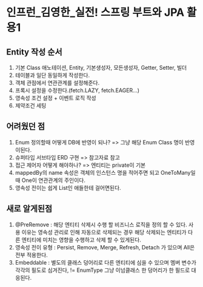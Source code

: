 # 인프런_김영한_실전! 스프링 부트와 JPA 활용1

## Entity 작성 순서
1. 기본 Class 애노테이션, Entity, 기본생성자, 모든생성자, Getter, Setter, 빌더
1. 테이블과 일단 동일하게 작성한다.
2. 객체 관점에서 연관관계를 설정해준다.
3. 프록시 설정을 수정한다.(fetch.LAZY, fetch.EAGER...)
4. 영속성 조건 설정 + 이벤트 로직 작성
5. 제약조건 세팅

## 어려웠던 점
1. Enum 정의할때 어떻게 DB에 반영이 되나? => 그냥 해당 Enum Class 명이 반영이된다.
2. 슈퍼타입 서브타입 ERD 구현 => 참고자료 참고
3. 접근 제어자 어떻게 해야하나? => 엔티티는 private이 기본
4. mappedBy의 name 속성은 객체의 인스턴스 명을 적어주면 되고 OneToMany일때 One이 연관관계의 주인이다.
5. 영속성 전이는 쉽게 List인 애들한테 걸어면된다.

## 새로 알게된점
1. @PreRemove : 해당 엔티티 삭제시 수행 할 비즈니스 로직을 정의 할 수 있다.
    사용 이유는 영속성 관리로 인해 자동으로 삭제되는 경우 해당 삭제되는 엔티티가
    다른 엔티티에 미치는 영향을 수행하고 삭제 할 수 있게된다.
2. 영속성 전이 유형 : Persist, Remove, Merge, Refresh, Detach 가 있으며 All은 전부 적용한다.
3. Embeddable : 별도의 클래스 덩어리로 다른 엔티티에 심을 수 있으며 멤버 변수가 각각의 필도로 심겨진다, != EnumType
    그냥 이넘클래스 한 덩어리가 한 필드로 대응된다.